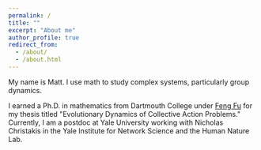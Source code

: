 ```yaml
---
permalink: /
title: ""
excerpt: "About me"
author_profile: true
redirect_from: 
  - /about/
  - /about.html
---
```


My name is Matt. I use math to study complex systems, particularly group dynamics.

I earned a Ph.D. in mathematics from Dartmouth College under [Feng Fu](https://mhl.host.dartmouth.edu/) for my thesis titled "Evolutionary Dynamics of Collective Action Problems." Currently, I am a postdoc at Yale University working with Nicholas Christakis in the Yale Institute for Network Science and the Human Nature Lab.

